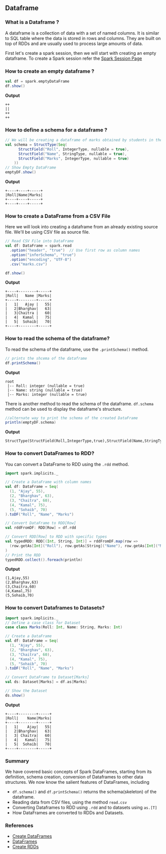 ## Dataframe

### What is a Dataframe ?
A dataframe is a collection of data with a set of named columns. It is similar to SQL table where the data is stored in rows and columns. They are built on top of RDDs and are usually used to process large amounts of data.

First let's create a spark session, then we will start with creating an empty dataframe. To create a Spark session refer the [Spark Session Page](https://namastespark.com/docs/spark/spark-session/)

### How to create an empty dataframe ?
```scala
val df = spark.emptyDataFrame
df.show()
```
**Output**
```text
++
||
++
++
```

### How to define a schema for a dataframe ?
```scala
// We will be creating a dataframe of marks obtained by students in their final exam.
val schema = StructType(Seq(
      StructField("Roll", IntegerType, nullable = true),
      StructField("Name", StringType, nullable = true),
      StructField("Marks", IntegerType, nullable = true)
    ))
// Show Empty DataFrame
emptyDF.show()
```
**Output**
```text
+----+----+-----+
|Roll|Name|Marks|
+----+----+-----+
+----+----+-----+
```
### How to create a DataFrame from a CSV File
Here we will look into creating a dataframe from an already existing source file. We'll be using CSV file as source file.
```scala
// Read CSV File into DataFrame
val df: DataFrame = spark.read
  .option("header", "true")  // Use first row as column names
  .option("inferSchema", "true")
  .option("encoding", "UTF-8")
  .csv("marks.csv")

df.show()
```
**Output**
```text
+----+--------+-----+
|Roll|   Name |Marks|
+----+--------+-----+
|   1|   Ajay |   55|
|   2|Bharghav|   63|
|   3|Chaitra |   60|
|   4|  Kamal |   75|
|   5|  Sohaib|   70|
+----+--------+-----+
```

### How to read the schema of the dataframe?
To read the schema of the dataframe, use the `.printSchema()` method.
```scala
// prints the shcema of the dataframe
df.printSchema()
```
**Output**
```text
root
 |-- Roll: integer (nullable = true)
 |-- Name: string (nullable = true)
 |-- Marks: integer (nullable = true)
```

There is another method to read the schema of the dataframe. `df.schema` method can be used to display the dataframe's structure.
```scala
//alternate way to print the schema of the created DataFrame
println(emptyDF.schema)
```
**Output**
```text
StructType(StructField(Roll,IntegerType,true),StructField(Name,StringType,true),StructField(Marks,IntegerType,true))
```

### How to convert DataFrames to RDD?
You can convert a DataFrame to RDD using the `.rdd` method.
```scala
import spark.implicits._

// Create a DataFrame with column names
val df: DataFrame = Seq(
  (1, "Ajay", 55),
  (2, "Bharghav", 63),
  (3, "Chaitra", 60),
  (4, "Kamal", 75),
  (5, "Sohaib", 70)
).toDF("Roll", "Name", "Marks")

// Convert DataFrame to RDD[Row]
val rddFromDF: RDD[Row] = df.rdd

// Convert RDD[Row] to RDD with specific types
val typedRDD: RDD[(Int, String, Int)] = rddFromDF.map(row =>
  (row.getAs[Int]("Roll"), row.getAs[String]("Name"), row.getAs[Int]("Marks"))
)
// Print the RDD
typedRDD.collect().foreach(println)
```
**Output**
```text
(1,Ajay,55)
(2,Bharghav,63)
(3,Chaitra,60)
(4,Kamal,75)
(5,Sohaib,70)
```

### How to convert Dataframes to Datasets?
```scala
import spark.implicits._
// Define a case class for Dataset
case class Marks(Roll: Int, Name: String, Marks: Int)

// Create a DataFrame
val df: DataFrame = Seq(
  (1, "Ajay", 55),
  (2, "Bharghav", 63),
  (3, "Chaitra", 60),
  (4, "Kamal", 75),
  (5, "Sohaib", 70)
).toDF("Roll", "Name", "Marks")

// Convert DataFrame to Dataset[Marks]
val ds: Dataset[Marks] = df.as[Marks]

// Show the Dataset
ds.show()
```
**Output**
```text
+----+--------+-----+
|Roll|    Name|Marks|
+----+--------+-----+
|   1|    Ajay|   55|
|   2|Bharghav|   63|
|   3| Chaitra|   60|
|   4|   Kamal|   75|
|   5|  Sohaib|   70|
+----+--------+-----+
```

### Summary
We have covered basic concepts of Spark DataFrames, starting from its definition, schema creation, conversion of Dataframes to other data structures.
We now know the salient features of DataFrames, including
- `df.schema()` and `df.printSchema()` returns the schema(skeleton) of the dataframe.
- Reading data from CSV files, using the method `read.csv`
- Converting Dataframes to RDD using `.rdd` and to datasets using `as.[T]`
- How DataFrames are converted to RDDs and Datasets.

### References
- [Create DataFrames ](https://learn.microsoft.com/en-us/azure/databricks/getting-started/dataframes#create-dataframe)
- [DataFrames](https://spark.apache.org/docs/latest/sql-programming-guide.html)
- [Create RDDs](https://stackoverflow.com/questions/32531224/how-to-convert-dataframe-to-rdd-in-scala)
